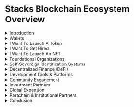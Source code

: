 # Stacks Blockchain Ecosystem Overview

<details>
<summary>Introduction</summary>

The Stacks blockchain ecosystem is a network of companies, developers, and organizations working together to extend Bitcoin’s functionality. By building decentralized applications (dApps), financial protocols, and NFTs on top of the Stacks blockchain, the ecosystem aims to leverage Bitcoin's security with the additional capability of smart contracts and decentralized finance (DeFi). Below is an overview of the key players in this ecosystem, along with their roles and contributions.

</details>

<details>
<summary>Wallets</summary>

- **[Xverse](https://www.xverse.app/)**  
  The Bitcoin Wallet for everyone All your Bitcoin assets in one place. Available on iOS, Android, and Chrome on desktop.

- **[Leather](https://leather.io/)**  
  Leather is a wallet enabling you to tap into the multi-layered Bitcoin economy.
  
</details>

<details>
<summary>I Want To Launch A Token</summary>

- **[STX City](https://stx.city)**  
  STX City is the easiest way to launch a token on Stacks without having to learn a single line of code. A bonding curve mechanism is used to dynamically generate price discovery for your token on Stacks without having to worry about liquidity pools and all that fancy stuff.

</details>

<details>
<summary>I Want To Get Hired</summary>

- **[ZeroAuth](https://zeroauthority.xyz/)**  
  ZeroAuth is how people can get hired to do work in the stacks ecosystem. The vision of ZeroAuth is to provide the reputation layer for web3.

</details>

<details>
<summary>I Want To Launch An NFT</summary>

- **[Gamma.io](https://gamma.io)**  
  Gamma.io is a leading NFT marketplace on Stacks, offering NFT minting, auctions, and trading with community support tools for creators.

- **[Boom](https://www.boom.money)**  
  Boom is a decentralized social platform and NFT marketplace that enables creators to mint, trade, and sell NFTs on Stacks.

</details>

<details>
<summary>Foundational Organizations</summary>

- **[Stacks Foundation](https://stacks.org)**  
  The Stacks Foundation is a nonprofit that supports the growth and open-source development of Stacks. It provides grants, organizes community events, and advocates for adoption through education and outreach.

- **[Hiro Systems](https://www.hiro.so)**  
  Hiro Systems offers developer tools for building dApps on Stacks, including Stacks.js and Clarity IDE. Their tools enable developers to build decentralized apps and interact with the Stacks blockchain.

- **[Trust Machines](https://www.trustmachines.co)**  
  Founded by Muneeb Ali, Trust Machines focuses on expanding Bitcoin's use cases by building applications on Stacks in the realms of DeFi, NFTs, and more.

- **[Daemon Technologies](https://www.daemontechnologies.co)**  
  Daemon Technologies supports decentralized Stacks mining by providing infrastructure and educational resources, promoting a decentralized and accessible mining ecosystem.

</details>

<details>
<summary>Self-Sovereign Identification Systems</summary>

- **[BNS v2](https://www.bnsv2.com/)**  
  BNS stands for Bitcoin Naming Service, and is the system upon which the .btc address operates.

</details>

<details>
<summary>Decentralized Finance (DeFi)</summary>

- **[Arkadiko](https://www.arkadiko.finance)**  
  Arkadiko is a DeFi protocol offering decentralized lending and stablecoin creation services using Bitcoin as collateral.

- **[Alex](https://www.alexgo.io)**  
  Alex is a decentralized exchange (DEX) on Stacks, facilitating trading, yield farming, and liquidity provision for users.

- **[Zest Protocol](https://www.zestprotocol.com)**  
  Zest Protocol is a Bitcoin lending protocol designed for institutional investors, offering large-scale lending services using Bitcoin as collateral.

- **[Velar](https://velar.com/)**  
  Velar - Unlock Bitcoin Liquidity. Velar enables seamless swapping, trading, launching assets on premier Bitcoin L2s, providing unparalleled liquidity and flexibility.
  
</details>

<details>
<summary>Development Tools & Platforms</summary>

- **[Sigle](https://www.sigle.io)**  
  Sigle is a decentralized blogging platform that allows writers to publish and monetize content while maintaining full ownership.

- **[Clarinet](https://docs.hiro.so/clarinet)**  
  Clarinet is a development toolset for writing and deploying Clarity smart contracts on the Stacks blockchain.

- **[AI BTC](https://aibtc.dev/)**
  AI BTC is developing primitives for integrating L2 Bitcoin into resources and tools that expand the capabilities of AI agents.

</details>

<details>
<summary>Community Engagement</summary>

- **[100 Day Giveaway](https://x.com/SirLatimer1)**  
  The 100 Day Giveaway onboards new members to the Stacks Ecosystems through education and Bitcoin Asset Giveaways every week.

- **[StacksLink](https://x.com/StacksLink)**  
  Your ultimate community resource for all things Stacks.

- **[DeOrganized Media](https://x.com/DeOrganizedBTC)**  
  DeOrganized Media is a daily show that covers everything happening in the Stacks Ecosystem by interviewing the most powerful emerging players.

- **[Clarity Working Group](https://github.com/orgs/stacks-network/discussions/509)**
  The key objective of the Clarity Working Group is to provide Clarity support on both specific Stacks projects & ecosystem-wide contracts. Examples of specific projects include milestones such as Nakamoto & sBTC, which both require multiple contracts such as PoX-4, the sBTC asset contract, & so on. Examples of ecosystem-wide/macro contracts include the Clarity-Bitcoin contract.

</details>

<details>
<summary>Investment Partners</summary>

- **[BTC Frontier Fund](https://btcfrontier.fund/)**  
  BTC Frontier Fund invests in startups and founders across the Bitcoin ecosystem. Includes, but not limited to: the main L1 as well as Lightning, Stacks, Rootstock, Ordinals, DLCs, and more.

- **[Stacks Ventures](https://www.stacksventures.io)**  
  Stacks Ventures is a venture capital firm that provides funding and mentorship to early-stage startups within the Stacks ecosystem.

- **[DeGrants](https://degrants.xyz)**  
  Designed and incubated by dedicated community members from all corners of the Stacks ecosystem, the DeGrants (decentralized grants) program aims to fund and support a wide range of projects that are beneficial to Stacks community members and network.

- **[PBC (formerly Blockstack PBC)](https://stacks.org)**  
  PBC played a major role in the creation of Stacks and continues to focus on research, scalability, and Bitcoin integration.

- **[Stacks Advocates & Community](https://stacks.org)**  
  The Stacks Advocates Program organizes global community engagement through events, workshops, and advocacy for Stacks adoption.

</details>

<details>
<summary>Global Expansion</summary>

- **[Jambo](https://jambo.africa)**  
  Jambo focuses on driving Stacks adoption in Africa, bringing blockchain-based financial and social services to the continent.

</details>

<details>
<summary>Parachain & Institutional Partners</summary>

- **[Mechanism Capital](https://www.mechanism.capital)**  
  Mechanism Capital supports Stacks projects with capital and strategic resources, particularly in DeFi and Bitcoin-related solutions.

- **[Stacks Parachain Partners](https://stacks.org)**  
  Stacks Parachain Partners work on creating interoperability between Stacks and other layer-2 solutions, enhancing Bitcoin's scalability.

</details>

<details>
<summary>Conclusion</summary>

The Stacks blockchain ecosystem is composed of a wide range of participants who work together to extend the capabilities of Bitcoin by leveraging decentralized finance, NFTs, smart contracts, and more. This diverse ecosystem ensures that Bitcoin remains secure while expanding its use cases beyond being just a store of value.

</details>

